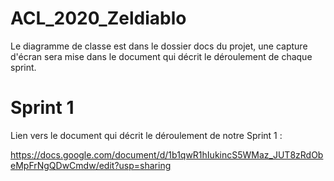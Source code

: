 # ACL_2020_Zeldiablo

Le diagramme de classe est dans le dossier docs du projet, une capture d'écran sera mise dans le document qui décrit le déroulement de chaque sprint.

# Sprint 1

Lien vers le document qui décrit le déroulement de notre Sprint 1 : 

https://docs.google.com/document/d/1b1qwR1hIukincS5WMaz_JUT8zRdObeMpFrNgQDwCmdw/edit?usp=sharing
